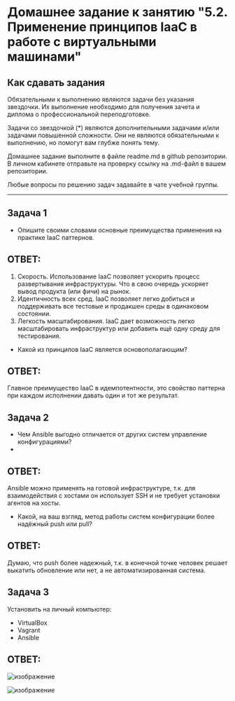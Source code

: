 
# Домашнее задание к занятию "5.2. Применение принципов IaaC в работе с виртуальными машинами"

## Как сдавать задания

Обязательными к выполнению являются задачи без указания звездочки. Их выполнение необходимо для получения зачета и диплома о профессиональной переподготовке.

Задачи со звездочкой (*) являются дополнительными задачами и/или задачами повышенной сложности. Они не являются обязательными к выполнению, но помогут вам глубже понять тему.

Домашнее задание выполните в файле readme.md в github репозитории. В личном кабинете отправьте на проверку ссылку на .md-файл в вашем репозитории.

Любые вопросы по решению задач задавайте в чате учебной группы.

---

## Задача 1

- Опишите своими словами основные преимущества применения на практике IaaC паттернов.

## ОТВЕТ:

1. Скорость. Использование IaaC позволяет ускорить процесс развертывания инфраструктуры. Что в свою очередь ускоряет вывод продукта (или фичи) на рынок.
2. Идентичность всех сред. IaaC позволяет легко добиться и поддерживать все тестовые и продакшен среды в одинаковом состоянии.
3. Легкость масштабирования. IaaC дает возможность легко масштабировать инфраструктур или добавить ещё одну среду для тестирования.

- Какой из принципов IaaC является основополагающим?

## ОТВЕТ:
Главное преимущество IaaC в идемпотентности, это свойство паттерна при каждом исполнении давать один и тот же результат.


## Задача 2

- Чем Ansible выгодно отличается от других систем управление конфигурациями?
- 
## ОТВЕТ:
Ansible можно применять на готовой инфраструктуре, т.к. для взаимодействия с хостами он использует SSH и не требует установки агентов на хосты.

- Какой, на ваш взгляд, метод работы систем конфигурации более надёжный push или pull?

## ОТВЕТ:
Думаю, что push более надежный, т.к. в конечной точке человек решает выкатить обновление или нет, а не автоматизированная система.


## Задача 3

Установить на личный компьютер:

- VirtualBox
- Vagrant
- Ansible

## ОТВЕТ:

![изображение](https://user-images.githubusercontent.com/89098193/147603490-b12d7506-c2b3-4f15-9613-08c4aef0778f.png)

![изображение](https://user-images.githubusercontent.com/89098193/147603502-28b9b336-fc45-48aa-8546-c333d0cbd6f5.png)



